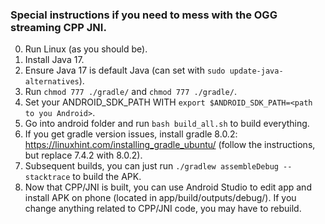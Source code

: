 ### Special instructions if you need to mess with the OGG streaming CPP JNI. 


0. Run Linux (as you should be).
1. Install Java 17.
2. Ensure Java 17 is default Java (can set with `sudo update-java-alternatives`).
3. Run `chmod 777 ./gradle/` and `chmod 777 ./gradle/`.
4. Set your ANDROID_SDK_PATH WITH `export $ANDROID_SDK_PATH=<path to you Android>`.
5. Go into android folder and run `bash build_all.sh` to build everything.
6. If you get gradle version issues, install gradle 8.0.2: https://linuxhint.com/installing_gradle_ubuntu/ (follow the instructions, but replace 7.4.2 with 8.0.2).
7. Subsequent builds, you can just run `./gradlew assembleDebug --stacktrace` to build the APK.
8. Now that CPP/JNI is built, you can use Android Studio to edit app and install APK on phone (located in app/build/outputs/debug/). If you change anything related to CPP/JNI code, you may have to rebuild.
